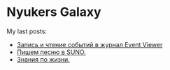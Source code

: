 # Nyukers Galaxy
My last posts:
<!-- blogger articles start -->
- <a href="http://nyukers.blogspot.com/2025/03/event-viewer.html" target="_blank">Запись и чтение событий в журнал Event Viewer</a>
- <a href="http://nyukers.blogspot.com/2025/03/suno.html" target="_blank">Пишем песню в SUNO.</a>
- <a href="http://nyukers.blogspot.com/2025/03/blog-post.html" target="_blank">Знания по жизни.</a>

<!-- blogger articles end -->

